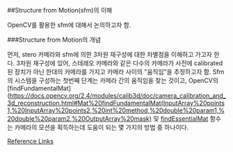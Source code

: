 ##Structure from Motion(sfm)의 이해

OpenCV를 활용한 sfm에 대해서 논의하고자 함.

###Structure from Motion의 개념

먼저, stero 카메라와 sfm에 의한 3차원 재구성에 대한 차별점을 이해하고 가고자 한다. 
3차원 재구성에 있어, 스테레오 카메라와 같은 다수의 카메라가 사전에 calibrated 된 장치가 아닌 한대의 카메라를 가지고 카메라 사이의 "움직임"을 추정하고자 함. Sfm의 시스템을 구성하는 첫번째 단계는 카메라 간의 움직임을 찾는 것이고, OpenCV의 [findFundamentalMat](https://docs.opencv.org/2.4/modules/calib3d/doc/camera_calibration_and_3d_reconstruction.html#Mat%20findFundamentalMat(InputArray%20points1,%20InputArray%20points2,%20int%20method,%20double%20param1,%20double%20param2,%20OutputArray%20mask) 및 [findEssentialMat](https://docs.opencv.org/3.4/d9/d0c/group__calib3d.html) 함수는 카메라의 모션을 획득하는데 도움이 되는 몇 가지의 방법 중 하나이다.

[Reference Links](https://hub.packtpub.com/exploring-structure-motion-using-opencv/)